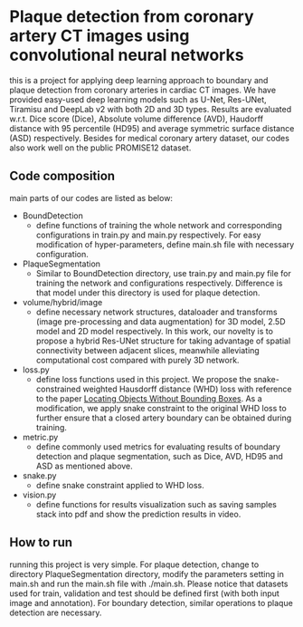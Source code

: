 # Plaque detection from coronary artery CT images using convolutional neural networks
this is a project for applying deep learning approach to boundary and plaque detection from coronary arteries in cardiac CT images. We have provided easy-used deep learning models such as U-Net, Res-UNet, Tiramisu and DeepLab v2 with both 2D and 3D types. Results are evaluated w.r.t. Dice score (Dice), Absolute volume difference (AVD), Haudorff distance with 95 percentile (HD95) and average symmetric surface distance (ASD) respectively. Besides for medical coronary artery dataset, our codes also work well on the public PROMISE12 dataset. 

## Code composition
main parts of our codes are listed as below:
- BoundDetection
  - define functions of training the whole network and corresponding configurations in train.py and main.py respectively. For easy modification of hyper-parameters, define main.sh file with necessary configuration.
- PlaqueSegmentation
  - Similar to BoundDetection directory, use train.py and main.py file for training the network and configurations respectively. Difference is that model under this directory is used for plaque detection.
- volume/hybrid/image
  - define necessary network structures, dataloader and transforms (image pre-processing and data augmentation) for 3D model, 2.5D model and 2D model respectively. In this work, our novelty is to propose a hybrid Res-UNet structure for taking advantage of spatial connectivity between adjacent slices, meanwhile alleviating computational cost compared with purely 3D network. 
- loss.py
  - define loss functions used in this project. We propose the snake-constrained weighted Hausdorff distance (WHD) loss with reference to the paper [Locating Objects Without Bounding Boxes](https://arxiv.org/pdf/1806.07564.pdf). As a modification, we apply snake constraint to the original WHD loss to further ensure that a closed artery boundary can be obtained during training. 
- metric.py
  - define commonly used metrics for evaluating results of boundary detection and plaque segmentation, such as Dice, AVD, HD95 and ASD as mentioned above.
- snake.py
  - define snake constraint applied to WHD loss. 
- vision.py
  - define functions for results visualization such as saving samples stack into pdf and show the prediction results in video. 
  
## How to run
running this project is very simple. For plaque detection, change to directory PlaqueSegmentation directory, modify the parameters setting in main.sh and run the main.sh file with ./main.sh. Please notice that datasets used for train, validation and test should be defined first (with both input image and annotation). For boundary detection, similar operations to plaque detection are necessary.  
